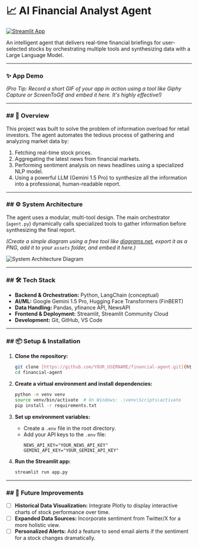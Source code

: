 # 📈 AI Financial Analyst Agent

[![Streamlit App](https://static.streamlit.io/badges/streamlit_badge_black_white.svg)](YOUR_DEPLOYED_APP_URL_HERE)

An intelligent agent that delivers real-time financial briefings for user-selected stocks by orchestrating multiple tools and synthesizing data with a Large Language Model.

---

### ✨ App Demo

*(Pro Tip: Record a short GIF of your app in action using a tool like Giphy Capture or ScreenToGif and embed it here. It's highly effective!)*



---

### ## 🚀 Overview

This project was built to solve the problem of information overload for retail investors. The agent automates the tedious process of gathering and analyzing market data by:
1.  Fetching real-time stock prices.
2.  Aggregating the latest news from financial markets.
3.  Performing sentiment analysis on news headlines using a specialized NLP model.
4.  Using a powerful LLM (Gemini 1.5 Pro) to synthesize all the information into a professional, human-readable report.

---

### ## ⚙️ System Architecture

The agent uses a modular, multi-tool design. The main orchestrator (`agent.py`) dynamically calls specialized tools to gather information before synthesizing the final report.

*(Create a simple diagram using a free tool like [diagrams.net](https://app.diagrams.net), export it as a PNG, add it to your `assets` folder, and embed it here.)*

![System Architecture Diagram](assets/architecture.png)

---

### ## 🛠️ Tech Stack

- **Backend & Orchestration:** Python, LangChain (conceptual)
- **AI/ML:** Google Gemini 1.5 Pro, Hugging Face Transformers (FinBERT)
- **Data Handling:** Pandas, yfinance API, NewsAPI
- **Frontend & Deployment:** Streamlit, Streamlit Community Cloud
- **Development:** Git, GitHub, VS Code

---

### ## 📦 Setup & Installation

1.  **Clone the repository:**
    ```bash
    git clone [https://github.com/YOUR_USERNAME/financial-agent.git](https://github.com/YOUR_USERNAME/financial-agent.git)
    cd financial-agent
    ```

2.  **Create a virtual environment and install dependencies:**
    ```bash
    python -m venv venv
    source venv/bin/activate  # On Windows: .\venv\Scripts\activate
    pip install -r requirements.txt
    ```

3.  **Set up environment variables:**
    - Create a `.env` file in the root directory.
    - Add your API keys to the `.env` file:
      ```
      NEWS_API_KEY="YOUR_NEWS_API_KEY"
      GEMINI_API_KEY="YOUR_GEMINI_API_KEY"
      ```

4.  **Run the Streamlit app:**
    ```bash
    streamlit run app.py
    ```

---

### ## 🔮 Future Improvements

- [ ] **Historical Data Visualization:** Integrate Plotly to display interactive charts of stock performance over time.
- [ ] **Expanded Data Sources:** Incorporate sentiment from Twitter/X for a more holistic view.
- [ ] **Personalized Alerts:** Add a feature to send email alerts if the sentiment for a stock changes dramatically.
